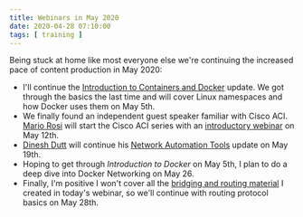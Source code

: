```yaml
---
title: Webinars in May 2020
date: 2020-04-28 07:10:00
tags: [ training ]
---
```

Being stuck at home like most everyone else we're continuing the increased pace of content production in May 2020:

* I'll continue the [Introduction to Containers and Docker](https://www.ipspace.net/Docker101) update. We got through the basics the last time and will cover Linux namespaces and how Docker uses them on May 5th.
* We finally found an independent guest speaker familiar with Cisco ACI. [Mario Rosi](https://www.ipspace.net/Author:Mario_Rosi) will start the Cisco ACI series with an [introductory webinar](https://www.ipspace.net/Cisco_ACI_Introduction) on May 12th.
* [Dinesh Dutt](https://www.ipspace.net/Author:Dinesh_Dutt) will continue his [Network Automation Tools](https://www.ipspace.net/NetTools) update on May 19th.
* Hoping to get through _Introduction to Docker_ on May 5th, I plan to do a deep dive into Docker Networking on May 26.
* Finally, I'm positive I won't cover all the [bridging and routing material](https://www.ipspace.net/How_Networks_Really_Work) I created in today's webinar, so we'll continue with routing protocol basics on May 28th.
